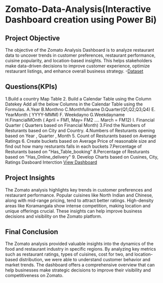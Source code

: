 # Zomato-Data-Analysis(Interactive Dashboard creation using Power Bi)
## Project Objective
The objective of the Zomato Analysis Dashboard is to analyze restaurant data to uncover trends in customer preferences, restaurant performance, cuisine popularity, and location-based insights. This helps stakeholders make data-driven decisions to improve customer experience, optimize restaurant listings, and enhance overall business strategy.
-<a href="https://github.com/neha-gif-ab/Data-Analysis-Dashboard/blob/main/Zomato%20Dataset.zip">Dataset</a>

## Questions(KPIs)
1.Build a country Map Table
      2. Build a Calendar Table using the Column Datekey
  Add all the below Columns in the Calendar Table using the Formulas.
   A.Year
   B.Monthno
   C.Monthfullname
   D.Quarter(Q1,Q2,Q3,Q4)
   E. YearMonth ( YYYY-MMM)
   F. Weekdayno
   G.Weekdayname
   H.FinancialMOnth ( April = FM1, May= FM2  …. March = FM12)
   I. Financial Quarter ( Quarters based on Financial Month)
3.Find the Numbers of Resturants based on City and Country.
4.Numbers of Resturants opening based on Year , Quarter , Month
5. Count of Resturants based on Average Ratings
6. Create buckets based on Average Price of reasonable size and find out how many resturants falls in each buckets
7.Percentage of Resturants based on "Has_Table_booking"
8.Percentage of Resturants based on "Has_Online_delivery"
9. Develop Charts based on Cusines, City, Ratings
Dasboard Interction <a href="https://github.com/neha-gif-ab/Data-Analysis-Dashboard/blob/main/Screenshot%20(50).png">View Dashboard</a>
## Project Insights
The Zomato analysis highlights key trends in customer preferences and restaurant performance. Popular cuisines like North Indian and Chinese, along with mid-range pricing, tend to attract better ratings. High-density areas like Koramangala show intense competition, making location and unique offerings crucial. These insights can help improve business decisions and visibility on the Zomato platform.
## Final Conclusion
The Zomato analysis provided valuable insights into the dynamics of the food and restaurant industry in specific regions. By analyzing key metrics such as restaurant ratings, types of cuisines, cost for two, and location-based distribution, we were able to understand customer behavior and market trends. The dashboard offers a comprehensive overview that can help businesses make strategic decisions to improve their visibility and competitiveness on Zomato.
